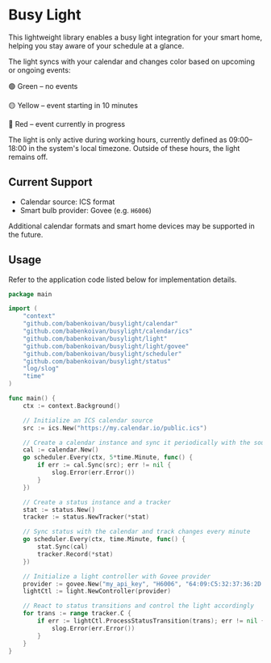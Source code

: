 # Busy Light

This lightweight library enables a busy light integration for your smart home, helping you stay aware of your schedule at a glance.

The light syncs with your calendar and changes color based on upcoming or ongoing events:

🟢 Green – no events

🟡 Yellow – event starting in 10 minutes

🔴 Red – event currently in progress

The light is only active during working hours, currently defined as 09:00–18:00 in the system's local timezone. Outside of these hours, the light remains off.

## Current Support

* Calendar source: ICS format
* Smart bulb provider: Govee (e.g. `H6006`)

Additional calendar formats and smart home devices may be supported in the future.

## Usage

Refer to the application code listed below for implementation details.

```go
package main

import (
	"context"
	"github.com/babenkoivan/busylight/calendar"
	"github.com/babenkoivan/busylight/calendar/ics"
	"github.com/babenkoivan/busylight/light"
	"github.com/babenkoivan/busylight/light/govee"
	"github.com/babenkoivan/busylight/scheduler"
	"github.com/babenkoivan/busylight/status"
	"log/slog"
	"time"
)

func main() {
	ctx := context.Background()

	// Initialize an ICS calendar source
	src := ics.New("https://my.calendar.io/public.ics")

	// Create a calendar instance and sync it periodically with the source
	cal := calendar.New()
	go scheduler.Every(ctx, 5*time.Minute, func() {
		if err := cal.Sync(src); err != nil {
			slog.Error(err.Error())
		}
	})

	// Create a status instance and a tracker
	stat := status.New()
	tracker := status.NewTracker(*stat)

	// Sync status with the calendar and track changes every minute
	go scheduler.Every(ctx, time.Minute, func() {
		stat.Sync(cal)
		tracker.Record(*stat)
	})

	// Initialize a light controller with Govee provider
	provider := govee.New("my_api_key", "H6006", "64:09:C5:32:37:36:2D:13")
	lightCtl := light.NewController(provider)

	// React to status transitions and control the light accordingly
	for trans := range tracker.C {
		if err := lightCtl.ProcessStatusTransition(trans); err != nil {
			slog.Error(err.Error())
		}
	}
}
```